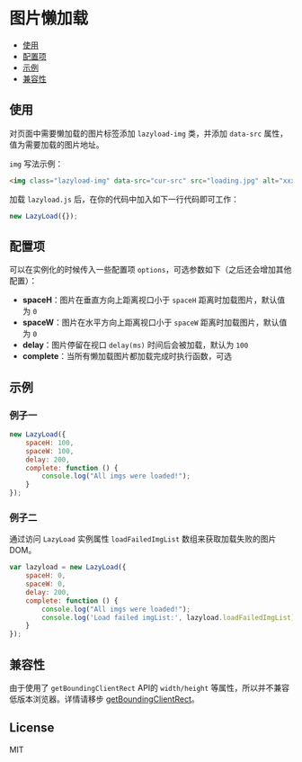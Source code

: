 # 图片懒加载
* [使用](https://github.com/hanrenguang/lazyload#使用)
* [配置项](https://github.com/hanrenguang/lazyload#配置项)
* [示例](https://github.com/hanrenguang/lazyload#示例)
* [兼容性](https://github.com/hanrenguang/lazyload#兼容性)

## 使用

对页面中需要懒加载的图片标签添加 `lazyload-img` 类，并添加 `data-src` 属性，值为需要加载的图片地址。

`img` 写法示例：

```HTML
<img class="lazyload-img" data-src="cur-src" src="loading.jpg" alt="xxx">
```

加载 `lazyload.js` 后，在你的代码中加入如下一行代码即可工作：

```javascript
new LazyLoad({});
```

## 配置项

可以在实例化的时候传入一些配置项 `options`，可选参数如下（之后还会增加其他配置）：  
- **spaceH**：图片在垂直方向上距离视口小于 `spaceH` 距离时加载图片，默认值为 `0`
- **spaceW**：图片在水平方向上距离视口小于 `spaceW` 距离时加载图片，默认值为 `0`
- **delay**：图片停留在视口 `delay(ms)` 时间后会被加载，默认为 `100`
- **complete**：当所有懒加载图片都加载完成时执行函数，可选

## 示例
### 例子一
```javascript
new LazyLoad({
    spaceH: 100,
    spaceW: 100,
    delay: 200,
    complete: function () {
        console.log("All imgs were loaded!");
    }
});
```

### 例子二
通过访问 `LazyLoad` 实例属性 `loadFailedImgList` 数组来获取加载失败的图片DOM。
```javascript
var lazyload = new LazyLoad({
    spaceH: 0,
    spaceW: 0,
    delay: 200,
    complete: function () {
        console.log("All imgs were loaded!");
        console.log('Load failed imgList:', lazyload.loadFailedImgList);
    }
});
```

## 兼容性

由于使用了 `getBoundingClientRect` API的 `width/height` 等属性，所以并不兼容低版本浏览器。详情请移步 [getBoundingClientRect](https://developer.mozilla.org/zh-CN/docs/Web/API/Element/getBoundingClientRect)。

## License

MIT
